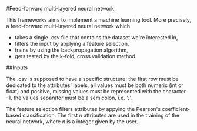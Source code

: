 #Feed-forward multi-layered neural network

This frameworks aims to implement a machine learning tool. More precisely,
a feed-forward multi-layered neural network which 
- takes a single .csv file that contains the dataset we're interested in, 
- filters the input by applying a feature selection,
- trains by using the backpropagation algorithm,
- gets tested by the k-fold, cross validation method.

 ##Inputs
 
The .csv is supposed to have a specific structure: the first row must be dedicated to the attributes' labels, 
all values must be both numeric (int or float) and positive, missing values must be represented with the character -1, 
the values separator must be a semicolon, i.e. *';'*. 

The feature selection filters attributes by appying the Pearson's coefficient-based classification. The first *n* attributes are used in the training of the neural network, where *n* is a integer given by the user.


